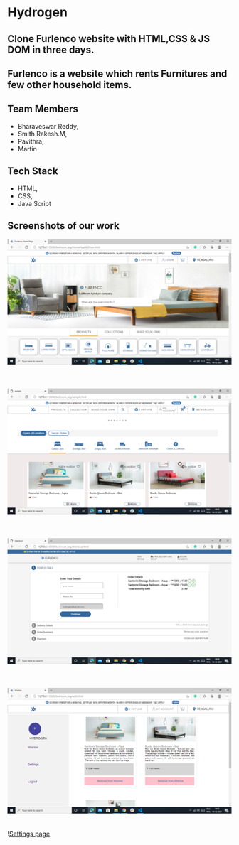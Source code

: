 # Hydrogen

## Clone Furlenco website with HTML,CSS & JS DOM in three days.

## Furlenco is a website which rents Furnitures and few other household items.

## Team Members

* Bharaveswar Reddy,
* Smith Rakesh.M,
* Pavithra,
* Martin

## Tech Stack

* HTML,
* CSS,
* Java Script



## Screenshots of our work
![Landing page](projectImages/landing%20page.png)
\
\
\
\
![Main_page](projectImages/main%20page.png)
\
\
\
\
![Checkout page](projectImages/checkout%20page.png)
\
\
\
\
![Wishlist page](projectImages/wishlist%20page.png)
\
\
\
\![Settings page](projectImages/settings%20page.png)



